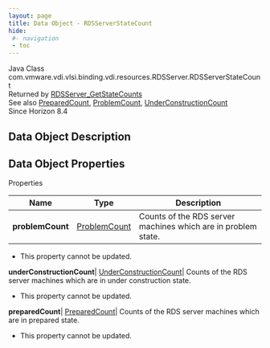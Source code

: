 ```yaml
---
layout: page
title: Data Object - RDSServerStateCount
hide:
 #- navigation
 - toc
---
```






Java Class
    com.vmware.vdi.vlsi.binding.vdi.resources.RDSServer.RDSServerStateCount  
Returned by
     [RDSServer_GetStateCounts](vdi.resources.RDSServer.md#getRDSServerStateCounts)  
See also
     [PreparedCount](vdi.resources.RDSServer.PreparedCount.md), [ProblemCount](vdi.resources.RDSServer.ProblemCount.md), [UnderConstructionCount](vdi.resources.RDSServer.UnderConstructionCount.md)  
Since 
    Horizon 8.4

## Data Object Description 

## Data Object Properties

Properties

Name |  Type |  Description   
---|---|---  
**problemCount**| [ProblemCount](vdi.resources.RDSServer.ProblemCount.md)|  Counts of the RDS server machines which are in problem state.   


* This property cannot be updated.

  
**underConstructionCount**| [UnderConstructionCount](vdi.resources.RDSServer.UnderConstructionCount.md)|  Counts of the RDS server machines which are in under construction state.   


* This property cannot be updated.

  
**preparedCount**| [PreparedCount](vdi.resources.RDSServer.PreparedCount.md)|  Counts of the RDS server machines which are in prepared state.   


* This property cannot be updated.

  
  
  
  
  
  

